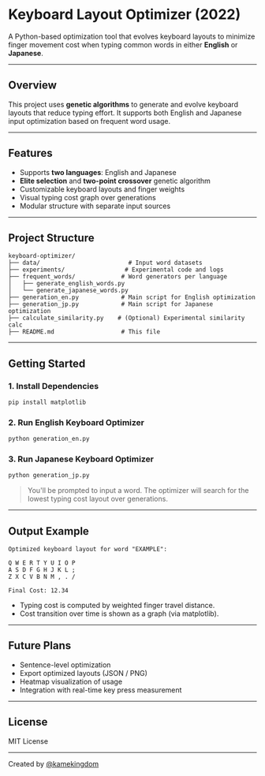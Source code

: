 # Keyboard Layout Optimizer (2022)

A Python-based optimization tool that evolves keyboard layouts to minimize finger movement cost when typing common words in either **English** or **Japanese**.

---

## Overview

This project uses **genetic algorithms** to generate and evolve keyboard layouts that reduce typing effort. It supports both English and Japanese input optimization based on frequent word usage.

---

## Features

- Supports **two languages**: English and Japanese
- **Elite selection** and **two-point crossover** genetic algorithm
- Customizable keyboard layouts and finger weights
- Visual typing cost graph over generations
- Modular structure with separate input sources

---

## Project Structure

```
keyboard-optimizer/
├── data/                         # Input word datasets
├── experiments/                 # Experimental code and logs
├── frequent_words/             # Word generators per language
│   ├── generate_english_words.py
│   └── generate_japanese_words.py
├── generation_en.py            # Main script for English optimization
├── generation_jp.py            # Main script for Japanese optimization
├── calculate_similarity.py    # (Optional) Experimental similarity calc
├── README.md                   # This file
```

---

## Getting Started

### 1. Install Dependencies
```bash
pip install matplotlib
```

### 2. Run English Keyboard Optimizer
```bash
python generation_en.py
```

### 3. Run Japanese Keyboard Optimizer
```bash
python generation_jp.py
```

> You'll be prompted to input a word. The optimizer will search for the lowest typing cost layout over generations.

---

## Output Example

```
Optimized keyboard layout for word "EXAMPLE":

Q W E R T Y U I O P
A S D F G H J K L ;
Z X C V B N M , . /

Final Cost: 12.34
```

- Typing cost is computed by weighted finger travel distance.
- Cost transition over time is shown as a graph (via matplotlib).

---

## Future Plans

- Sentence-level optimization
- Export optimized layouts (JSON / PNG)
- Heatmap visualization of usage
- Integration with real-time key press measurement

---

## License

MIT License

---

Created by [@kamekingdom](https://github.com/kamekingdom)
